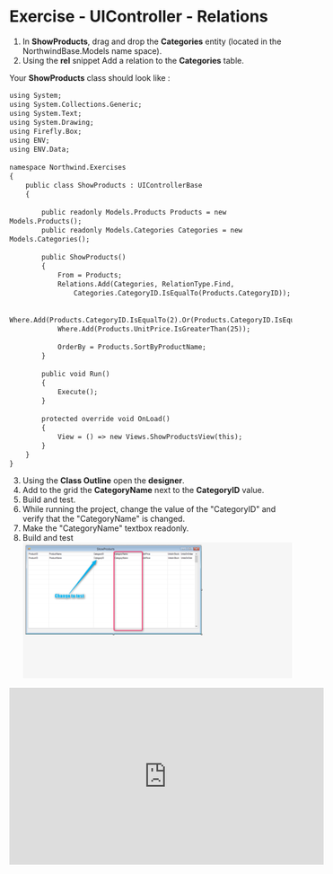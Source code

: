 ﻿# Exercise - UIController - Relations


1.	In **ShowProducts**, drag and drop the **Categories** entity (located in the NorthwindBase.Models name space).
2.  Using the **rel** snippet Add a relation to the **Categories** table.

Your **ShowProducts** class should look like :
```csdiff
using System;
using System.Collections.Generic;
using System.Text;
using System.Drawing;
using Firefly.Box;
using ENV;
using ENV.Data;

namespace Northwind.Exercises
{
    public class ShowProducts : UIControllerBase
    {

        public readonly Models.Products Products = new Models.Products();
        public readonly Models.Categories Categories = new Models.Categories();

        public ShowProducts()
        {
            From = Products;
            Relations.Add(Categories, RelationType.Find,
                Categories.CategoryID.IsEqualTo(Products.CategoryID));

            Where.Add(Products.CategoryID.IsEqualTo(2).Or(Products.CategoryID.IsEqualTo(4).Or(Products.CategoryID.IsEqualTo(6))));
            Where.Add(Products.UnitPrice.IsGreaterThan(25));

            OrderBy = Products.SortByProductName;
        }

        public void Run()
        {
            Execute();
        }

        protected override void OnLoad()
        {
            View = () => new Views.ShowProductsView(this);
        }
    }
}
```

3.  Using the **Class Outline** open the **designer**.
4.  Add to the grid the **CategoryName** next to the **CategoryID** value.
2.	Build and test.
3.	While running the project, change the value of the "CategoryID" and verify that the "CategoryName" is changed.
4.	Make the "CategoryName" textbox readonly.
5.	Build and test
![](RelationDesignerLook.png)  

<iframe width="560" height="315" src="https://www.youtube.com/embed/XJe4IZePjAg?list=PL1DEQjXG2xnKwhPzEwuvVkEL7a_D9-pkL" frameborder="0" allowfullscreen></iframe>